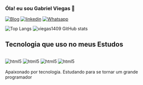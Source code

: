 ### Óla! eu sou Gabriel Viegas 👋

[![Blog](https://img.shields.io/badge/Instagram-E4405F?style=for-the-badge&logo=instagram&logoColor=white)](https://www.instagram.com/viegasgabriel_/profilecard/?igsh=MWFzZ21iZGtwcnNhMg==)
[![linkedin](https://img.shields.io/badge/LinkedIn-0077B5?style=for-the-badge&logo=linkedin&logoColor=white)](https://www.linkedin.com/in/gabriel-alessandro-16082b144?utm_source=share&utm_campaign=share_via&utm_content=profile&utm_medium=android_app)
[![Whatsapp](https://img.shields.io/badge/WhatsApp-25D366?style=for-the-badge&logo=whatsapp&logoColor=white)](https://wa.me/5511959347810)

![Top Langs](https://github-readme-stats.vercel.app/api/top-langs/?username=anuraghazra&hide_progress=dark)
![viegas1409 GitHub stats](https://github-readme-stats.vercel.app/api?username=viegas1409&show_icons=true&theme=dark)

## Tecnologia que uso no meus Estudos

<div style="display: inline_block"><br/>
<img  algin="center" alt="html5" src="https://img.shields.io/badge/HTML-239120?style=for-the-badge&logo=html5&logoColor=white" />
<img  algin="center" alt="html5" src="https://img.shields.io/badge/CSS-239120?&style=for-the-badge&logo=css3&logoColor=white" />
<img  algin="center" alt="html5" src="https://img.shields.io/badge/Python-3776AB?style=for-the-badge&logo=python&logoColor=whitee" />
<img  algin="center" alt="html5" src="https://img.shields.io/badge/JavaScript-F7DF1E?style=for-the-badge&logo=javascript&logoColor=black" />
</div><br/>
Apaixonado por tecnologia. Estudando para se tornar um grande programador
